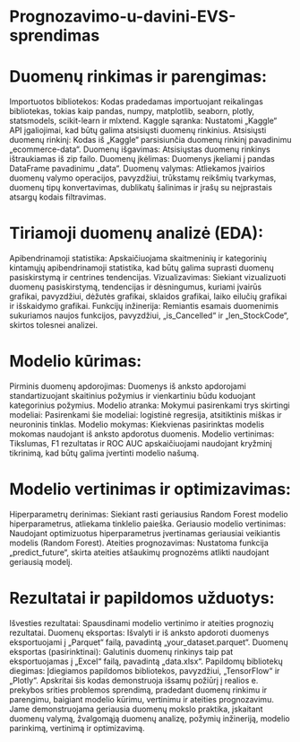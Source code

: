 # Prognozavimo-u-davini-EVS-sprendimas

# Duomenų rinkimas ir parengimas:

Importuotos bibliotekos: Kodas pradedamas importuojant reikalingas bibliotekas, tokias kaip pandas, numpy, matplotlib, seaborn, plotly, statsmodels, scikit-learn ir mlxtend.
Kaggle sąranka: Nustatomi „Kaggle“ API įgaliojimai, kad būtų galima atsisiųsti duomenų rinkinius.
Atsisiųsti duomenų rinkinį: Kodas iš „Kaggle“ parsisiunčia duomenų rinkinį pavadinimu „ecommerce-data“.
Duomenų išgavimas: Atsisiųstas duomenų rinkinys ištraukiamas iš zip failo.
Duomenų įkėlimas: Duomenys įkeliami į pandas DataFrame pavadinimu „data“.
Duomenų valymas: Atliekamos įvairios duomenų valymo operacijos, pavyzdžiui, trūkstamų reikšmių tvarkymas, duomenų tipų konvertavimas, dublikatų šalinimas ir įrašų su neįprastais atsargų kodais filtravimas.


# Tiriamoji duomenų analizė (EDA):
Apibendrinamoji statistika: Apskaičiuojama skaitmeninių ir kategorinių kintamųjų apibendrinamoji statistika, kad būtų galima suprasti duomenų pasiskirstymą ir centrines tendencijas.
Vizualizavimas: Siekiant vizualizuoti duomenų pasiskirstymą, tendencijas ir dėsningumus, kuriami įvairūs grafikai, pavyzdžiui, dėžutės grafikai, sklaidos grafikai, laiko eilučių grafikai ir išskaidymo grafikai.
Funkcijų inžinerija: Remiantis esamais duomenimis sukuriamos naujos funkcijos, pavyzdžiui, „is_Cancelled“ ir „len_StockCode“, skirtos tolesnei analizei.

# Modelio kūrimas:
Pirminis duomenų apdorojimas: Duomenys iš anksto apdorojami standartizuojant skaitinius požymius ir vienkartiniu būdu koduojant kategorinius požymius.
Modelio atranka: Mokymui pasirenkami trys skirtingi modeliai: Pasirenkami šie modeliai: logistinė regresija, atsitiktinis miškas ir neuroninis tinklas.
Modelio mokymas: Kiekvienas pasirinktas modelis mokomas naudojant iš anksto apdorotus duomenis.
Modelio vertinimas: Tikslumas, F1 rezultatas ir ROC AUC apskaičiuojami naudojant kryžminį tikrinimą, kad būtų galima įvertinti modelio našumą.

# Modelio vertinimas ir optimizavimas:
Hiperparametrų derinimas: Siekiant rasti geriausius Random Forest modelio hiperparametrus, atliekama tinklelio paieška.
Geriausio modelio vertinimas: Naudojant optimizuotus hiperparametrus įvertinamas geriausiai veikiantis modelis (Random Forest).
Ateities prognozavimas: Nustatoma funkcija „predict_future“, skirta ateities atšaukimų prognozėms atlikti naudojant geriausią modelį.

# Rezultatai ir papildomos užduotys:
Išvesties rezultatai: Spausdinami modelio vertinimo ir ateities prognozių rezultatai.
Duomenų eksportas: Išvalyti ir iš anksto apdoroti duomenys eksportuojami į „Parquet“ failą, pavadintą „your_dataset.parquet“.
Duomenų eksportas (pasirinktinai): Galutinis duomenų rinkinys taip pat eksportuojamas į „Excel“ failą, pavadintą „data.xlsx“.
Papildomų bibliotekų diegimas: Įdiegiamos papildomos bibliotekos, pavyzdžiui, „TensorFlow“ ir „Plotly“.
Apskritai šis kodas demonstruoja išsamų požiūrį į realios e. prekybos srities problemos sprendimą, pradedant duomenų rinkimu ir parengimu, baigiant modelio kūrimu, vertinimu ir ateities prognozavimu. Jame demonstruojama geriausia duomenų mokslo praktika, įskaitant duomenų valymą, žvalgomąją duomenų analizę, požymių inžineriją, modelio parinkimą, vertinimą ir optimizavimą.
